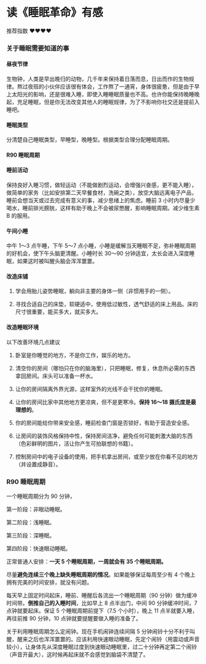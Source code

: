 # 读《睡眠革命》有感


推荐指数 ❤️❤️❤️❤️

### 关于睡眠需要知道的事

#### 昼夜节律

生物钟，人类是早出晚归的动物，几千年来保持着日落而息，日出而作的生物规律。熬过夜班的小伙伴应该很有体会，工作熬了一通宵，身体很疲惫，但是由于早上太阳光的影响，还是很难入睡，即使入睡睡眠质量也不高。也许你能保持晚睡晚起，充足睡眠，但是你无法改变其他人的睡眠规律，为了不影响你社交还是提前入睡吧。

#### 睡眠类型

分清楚自己睡眠类型，早睡型，晚睡型。根据类型合理分配睡眠周期。

#### R90 睡眠周期

#### 睡前活动

保持良好入睡习惯，做轻运动（不能做剧烈运动，会增强兴奋感，更不能入睡），做简单的家务（比如安排第二天早餐食材，洗碗之类），放空大脑远离电子产品，睡前会想当天或过去完成有意义的事，减少思绪上的焦虑。睡前 3 小时内尽量少喝水，睡前排光膀胱，这样有助于晚上不会被尿憋醒，影响睡眠周期。减少维生素 B 的服用。

#### 午间小睡

中午 1～3 点午睡，下午 5～7 点小睡，小睡是缓解当天睡眠不足，弥补睡眠周期的好机会，使下午头脑更清醒。小睡时长 30～90 分钟适宜，太长会进入深度睡眠，如果这时被叫醒头脑会浑浑噩噩。

#### 改造床铺

1. 学会用胎儿姿势睡眠，躺向非主要的身体一侧（非惯用手的一侧）。

2. 寻找合适自己的床垫，软硬适中，使用低过敏性，透气舒适的床上用品。床的尺寸很重要，能买多大，就买多大。

#### 改造睡眠环境

以下改善环境几点建议

1. 卧室是你睡觉的地方，不是你工作，娱乐的地方。

2. 清空你的房间（哪怕只在你的脑海里），只把睡眠，修复，休息所必需的东西拿回房间。床头可以准备一杯水。

3. 让你的房间隔离外界光源，这样室外的光线不会干扰你的睡眠。

4. 让你的房间比家中其他地方更凉爽，但不是更寒冷。**保持 16～18 摄氏度是最理想的**。

5. 你的房间能给你带来安全感，睡前检查门窗是否锁好，有助于营造安全感。

6. 让房间的装饰风格保持中性，保持房间洁净，避免任何可能刺激大脑的东西（色彩鲜明的图片，活让你产生可拍联想的书籍）。

7. 控制房间中的电子设备的使用，把手机拿出房间，或至少放在你看不见的地方（并设置成静音）。

### R90 睡眠周期

一个睡眠周期分为 90 分钟，

第一阶段：非眼动睡眠。

第二阶段：浅睡眠。

第三阶段：深睡眠。

第四阶段：快速眼动睡眠。

正常普通人安排：**一天 5 个睡眠周期，一周就会有 35 个睡眠周期。**

尽量**避免连续三个晚上缺失睡眠周期的情况**。如果能够保证每周至少有 4 个晚上拥有完美的时间安排，就没有问题。

每天早上固定时间起床，睡前、睡醒后各流出一个睡眠周期（90 分钟）做为缓冲时间带。**倒推自己的入睡时间**，比如早上 8 点半出门，中间 90 分钟缓冲时间，7 点钟就要起床。保证 5 个睡眠周期前提下（7.5 个小时），晚上 11 点半就要入睡，再往前推 90 分钟，10 点钟就要提醒要做入睡的准备了。

关于利用睡眠周期怎么定闹钟。现在手机闹钟连续间隔 5 分钟闹铃十分不利于叫醒，醒来之后也浑浑噩噩的。应该利用快速眼动睡眠，先定个闹铃（用震动或声音较小），让身体先从深度睡眠过度到快速眼动睡眠里，过二十分钟再定第二个闹铃（声音开最大），这时候再起床就不会感觉到脑袋不清楚了。
